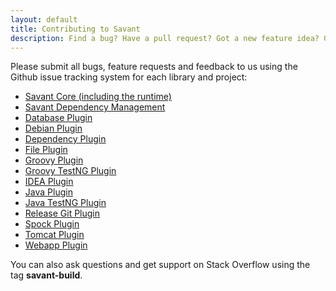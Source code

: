```yaml
---
layout: default
title: Contributing to Savant
description: Find a bug? Have a pull request? Got a new feature idea? Great!
---
```


Please submit all bugs, feature requests and feedback to us using the Github issue tracking system for each library and project:

* [Savant Core (including the runtime)](https://github.com/savant-build/core/)
* [Savant Dependency Management](https://github.com/savant-build/dependency-management/)
* [Database Plugin](https://github.com/savant-build/database-plugin/)
* [Debian Plugin](https://github.com/savant-build/debian-plugin/)
* [Dependency Plugin](https://github.com/savant-build/dependency-plugin/)
* [File Plugin](https://github.com/savant-build/file-plugin/)
* [Groovy Plugin](https://github.com/savant-build/groovy-plugin/)
* [Groovy TestNG Plugin](https://github.com/savant-build/groovy-testng-plugin/)
* [IDEA Plugin](https://github.com/savant-build/idea-plugin/)
* [Java Plugin](https://github.com/savant-build/idea-plugin/)
* [Java TestNG Plugin](https://github.com/savant-build/java-testng-plugin/)
* [Release Git Plugin](https://github.com/savant-build/release-git-plugin/)
* [Spock Plugin](https://github.com/savant-build/spock-plugin/)
* [Tomcat Plugin](https://github.com/savant-build/tomcat-plugin/)
* [Webapp Plugin](https://github.com/savant-build/webapp-plugin/)

You can also ask questions and get support on Stack Overflow using the tag **savant-build**.